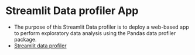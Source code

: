 # Streamlit Data profiler App
- The purpose of this Streamlit Data profiler is to deploy a web-based app to perform exploratory data analysis using the Pandas data profiler package.
- [Streamlit data profiler]([https://www.markdownguide.org](https://kchandangithub-streamlit-dataprofile-app-5vyg0r.streamlitapp.com/))
